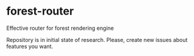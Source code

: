 # forest-router
Effective router for forest rendering engine

Repository is in initial state of research. Please, create new issues about features you want.
